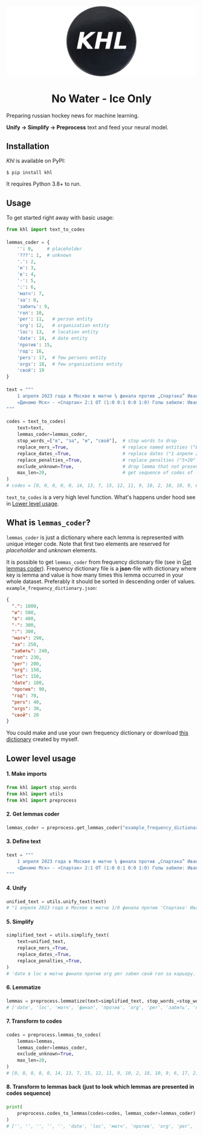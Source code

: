 ![Khl Logo](https://raw.githubusercontent.com/Rishat-F/khl/master/data/logo.png)

<h1 align="center">No Water - Ice Only</h1>

Preparing russian hockey news for machine learning.

**Unify -> Simplify -> Preprocess** text and feed your neural model.

## Installation

*Khl* is available on PyPI:

```console
$ pip install khl
```
It requires Python 3.8+ to run.

## Usage

To get started right away with basic usage:

```python
from khl import text_to_codes

lemmas_coder = {
    '': 0,     # placeholder
    '???': 1,  # unknown
    '.': 2,
    'и': 3,
    'в': 4,
    '-': 5,
    ':': 6,
    'матч': 7,
    'за': 8,
    'забить': 9,
    'гол': 10,
    'per': 11,   # person entity
    'org': 12,   # organization entity
    'loc': 13,   # location entity
    'date': 14,  # date entity
    'против': 15,
    'год': 16,
    'pers': 17,  # few persons entity
    'orgs': 18,  # few organizations entity
    'свой': 19
}

text = """
    1 апреля 2023 года в Москве в матче ⅛ финала против „Спартака” Иван Иванов забил свой 100—й гол за карьеру.
    «Динамо Мск» - «Спартак» 2:1 ОТ (1:0 0:1 0:0 1:0) Голы забили: Иванов, Петров и Сидоров.
"""

codes = text_to_codes(
    text=text,
    lemmas_coder=lemmas_coder,
    stop_words_=["в", "за", "и", "свой"],  # stop words to drop
    replace_ners_=True,                    # replace named entities ("Иван Иванов" -> "per", "Спартак" -> "org", "Москва" -> "loc")
    replace_dates_=True,                   # replace dates ("1 апреля 2023 года" -> "date")
    replace_penalties_=True,               # replace penalties ("5+20" -> "pen")
    exclude_unknown=True,                  # drop lemma that not presented in lemmas_coder
    max_len=20,                            # get sequence of codes of length 20
)
# codes = [0, 0, 0, 0, 0, 14, 13, 7, 15, 12, 11, 9, 10, 2, 18, 10, 9, 6, 17, 2]
```

```text_to_codes``` is a very high level function. What's happens under hood see in [Lower level usage](#lower-level-usage).

## What is `lemmas_coder`?
`lemmas_coder` is just a dictionary where each lemma is represented with unique integer code.
Note that first two elements are reserved for *placeholder* and *unknown* elements.

It is possible to get `lemmas_coder` from frequency dictionary file (see in [Get lemmas coder](#2-get-lemmas-coder)).
Frequency dictionary file is a **json**-file with dictionary where key is lemma and value is how many times this lemma occurred in your whole dataset.
Preferably it should be sorted in descending order of values.  
`example_frequency_dictionary.json`:

```json
{
  ".": 1000,
  "и": 500,
  "в": 400,
  "-": 300,
  ":": 300,
  "матч": 290,
  "за": 250,
  "забить": 240,
  "гол": 230,
  "per": 200,
  "org": 150,
  "loc": 150,
  "date": 100,
  "против": 90,
  "год": 70,
  "pers": 40,
  "orgs": 30,
  "свой": 20
}
```

You could make and use your own frequency dictionary or download [this dictionary](https://github.com/Rishat-F/khl/blob/master/data/frequency_dictionary.json) created by myself.

## Lower level usage<a id="lower-level-usage"></a>

#### 1. Make imports
```python
from khl import stop_words
from khl import utils
from khl import preprocess
```

#### 2. Get lemmas coder<a id="2-get-lemmas-coder"></a>
```python
lemmas_coder = preprocess.get_lemmas_coder("example_frequency_dictionary.json")
```

#### 3. Define text
```python
text = """
    1 апреля 2023 года в Москве в матче ⅛ финала против „Спартака” Иван Иванов забил свой 100—й гол за карьеру.
    «Динамо Мск» - «Спартак» 2:1 ОТ (1:0 0:1 0:0 1:0) Голы забили: Иванов, Петров и Сидоров.
"""
```

#### 4. Unify
```python
unified_text = utils.unify_text(text)
# "1 апреля 2023 года в Москве в матче 1/8 финала против 'Спартака' Иван Иванов забил свой 100-й гол за карьеру. 'Динамо Мск' - 'Спартак' 2:1 ОТ (1:0 0:1 0:0 1:0) Голы забили: Иванов, Петров и Сидоров."
```

#### 5. Simplify
```python
simplified_text = utils.simplify_text(
    text=unified_text,
    replace_ners_=True,
    replace_dates_=True,
    replace_penalties_=True,
)
# 'date в loc в матче финала против org per забил свой гол за карьеру. org org Голы забили: per per per.'
```

#### 6. Lemmatize
```python
lemmas = preprocess.lemmatize(text=simplified_text, stop_words_=stop_words)
# ['date', 'loc', 'матч', 'финал', 'против', 'org', 'per', 'забить', 'гол', 'карьера', '.', 'orgs', 'гол', 'забить', ':', 'pers', '.']
```

#### 7. Transform to codes
```python
codes = preprocess.lemmas_to_codes(
    lemmas=lemmas,
    lemmas_coder=lemmas_coder,
    exclude_unknown=True,
    max_len=20,
)
# [0, 0, 0, 0, 0, 14, 13, 7, 15, 12, 11, 9, 10, 2, 18, 10, 9, 6, 17, 2]
```

#### 8. Transform to lemmas back (just to look which lemmas are presented in codes sequence)
```python
print(
    preprocess.codes_to_lemmas(codes=codes, lemmas_coder=lemmas_coder)
)
# ['', '', '', '', '', 'date', 'loc', 'матч', 'против', 'org', 'per', 'забить', 'гол', '.', 'orgs', 'гол', 'забить', ':', 'pers', '.']
```

